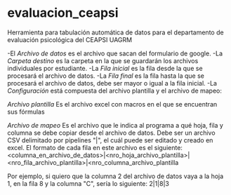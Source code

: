 # evaluacion_ceapsi
Herramienta para tabulación automática de datos para el departamento de evaluación psicológica del CEAPSI UAGRM

-El *Archivo de datos* es el archivo que sacan del formulario de google.
-La *Carpeta destino* es la carpeta en la que se guardarán los archivos individuales por estudiante.
-La *Fila inicial* es la fila desde la que se procesará el archivo de datos.
-La *Fila final* es la fila hasta la que se procesará el archivo de datos, debe ser mayor o igual a la fila inicial.
-La *Configuración* está compuesta del archivo plantilla y el archivo de mapeo:

*Archivo plantilla*
Es el archivo excel con macros en el que se encuentran sus fórmulas

*Archivo de mapeo*
Es el archivo que le indica al programa a qué hoja, fila y columna se debe copiar desde el archivo de datos. 
Debe ser un archivo CSV delimitado por pipelines "|", el cuál puede ser editado y creado en excel.
El formato de cada fila en este archivo es el siguiente:
<columna_en_archivo_de_datos>|<nro_hoja_archivo_plantilla>|<nro_fila_archivo_plantilla>|<nro_columna_archivo_plantilla

Por ejemplo, si quiero que la columna 2 del archivo de datos vaya a la hoja 1, en la fila 8 y la columna "C", sería lo siguiente:
2|1|8|3